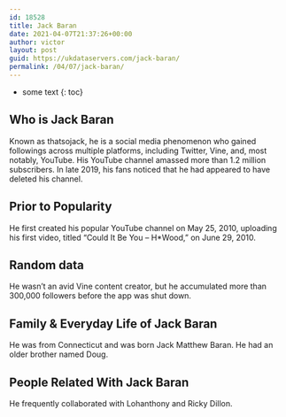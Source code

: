 ```yaml
---
id: 18528
title: Jack Baran
date: 2021-04-07T21:37:26+00:00
author: victor
layout: post
guid: https://ukdataservers.com/jack-baran/
permalink: /04/07/jack-baran/
---
```


* some text
{: toc}


## Who is Jack Baran



Known as thatsojack, he is a social media phenomenon who gained followings across multiple platforms, including Twitter, Vine, and, most notably, YouTube. His YouTube channel amassed more than 1.2 million subscribers. In late 2019, his fans noticed that he had appeared to have deleted his channel.

                
                
                
## Prior to Popularity



He first created his popular YouTube channel on May 25, 2010, uploading his first video, titled &#8220;Could It Be You &#8211; H*Wood,&#8221; on June 29, 2010. 

                
                
                
## Random data



He wasn&#8217;t an avid Vine content creator, but he accumulated more than 300,000 followers before the app was shut down. 

                
                
                
## Family & Everyday Life of Jack Baran



He was from Connecticut and was born Jack Matthew Baran. He had an older brother named Doug.

                
                
                
## People Related With Jack Baran



He frequently collaborated with Lohanthony and Ricky Dillon.

                
              
            
          
          
          